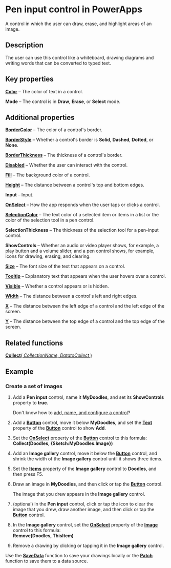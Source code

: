 <properties
    pageTitle="Pen input control: reference | Microsoft PowerApps"
    description="Information, including properties and examples, about the Pen input control"
    services=""
    suite="powerapps"
    documentationCenter="na"
    authors="aftowen"
    manager="erikre"
    editor=""
    tags=""/>

<tags
   ms.service="powerapps"
   ms.devlang="na"
   ms.topic="article"
   ms.tgt_pltfrm="na"
   ms.workload="na"
   ms.date="02/29/2016"
   ms.author="anneta"/>

# Pen input control in PowerApps #
A control in which the user can draw, erase, and highlight areas of an image.

## Description ##
The user can use this control like a whiteboard, drawing diagrams and writing words that can be converted to typed text.

## Key properties ##

**[Color](properties-color-border.md)** – The color of text in a control.

**Mode** – The control is in **Draw**, **Erase**, or **Select** mode.

## Additional properties ##

**[BorderColor](properties-color-border.md)** – The color of a control's border.

**[BorderStyle](properties-color-border.md)** – Whether a control's border is **Solid**, **Dashed**, **Dotted**, or **None**.

**[BorderThickness](properties-color-border.md)** – The thickness of a control's border.

**[Disabled](properties-core.md)** – Whether the user can interact with the control.

**[Fill](properties-color-border.md)** – The background color of a control.

**[Height](properties-size-location.md)** – The distance between a control's top and bottom edges.

**Input** – Input.

**[OnSelect](properties-core.md)** – How the app responds when the user taps or clicks a control.

**[SelectionColor](properties-color-border.md)** – The text color of a selected item or items in a list or the color of the selection tool in a pen control.

**SelectionThickness** – The thickness of the selection tool for a pen-input control.

**ShowControls** – Whether an audio or video player shows, for example, a play button and a volume slider, and a pen control shows, for example, icons for drawing, erasing, and clearing.

**[Size](properties-text.md)** – The font size of the text that appears on a control.

**[Tooltip](properties-core.md)** – Explanatory text that appears when the user hovers over a control.

**[Visible](properties-core.md)** – Whether a control appears or is hidden.

**[Width](properties-size-location.md)** – The distance between a control's left and right edges.

**[X](properties-size-location.md)** – The distance between the left edge of a control and the left edge of the screen.

**[Y](properties-size-location.md)** – The distance between the top edge of a control and the top edge of the screen.

## Related functions ##

[**Collect**( *CollectionName*, *DatatoCollect* )](../functions/function-clear-collect-clearcollect.md)

## Example ##

### Create a set of images ###
1. Add a **Pen input** control, name it **MyDoodles**, and set its **ShowControls** property to **true**.

	Don't know how to [add, name, and configure a control](../add-configure-controls.md)?

1. Add a **[Button](control-button.md)** control, move it below **MyDoodles**, and set the **[Text](properties-core.md)** property of the **[Button](control-button.md)** control to show **Add**.

1. Set the **[OnSelect](properties-core.md)** property of the **[Button](control-button.md)** control to this formula:<br>
**Collect(Doodles, {Sketch:MyDoodles.Image})**

1. Add an **Image gallery** control, move it below the **[Button](control-button.md)** control, and shrink the width of the **Image gallery** control until it shows three items.

1. Set the **[Items](properties-core.md)** property of the **Image gallery** control to **Doodles**, and then  press F5.

1. Draw an image in **MyDoodles**, and then click or tap the **[Button](control-button.md)** control.

	The image that you drew appears in the **Image gallery** control.

1. (optional) In the **Pen input** control, click or tap the icon to clear the image that you drew, draw another image, and then click or tap the **[Button](control-button.md)** control.

1. In the **Image gallery** control, set the **[OnSelect](properties-core.md)** property of the **[Image](control-image.md)** control to this formula:<br>
**Remove(Doodles, ThisItem)**

1. Remove a drawing by clicking or tapping it in the **Image gallery** control.

Use the **[SaveData](../functions/function-savedata-loaddata.md)** function to save your drawings locally or the **[Patch](../functions/function-patch.md)** function to save them to a data source.
